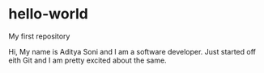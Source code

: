 # hello-world
My first repository

Hi,
My name is Aditya Soni and I am a software developer.
Just started off eith Git and I am pretty excited about the same.
